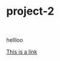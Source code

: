 # project-2

<!DOCTYPE html>
<html>
<body>

​<p>hellloo</p>
<a href="https://www.w3schools.com">This is a link</a>
​
</body>
</html>
​

